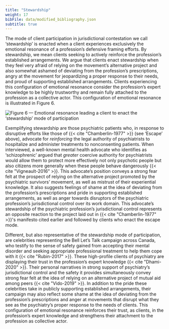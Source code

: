 ```yaml
---
title: "Stewardship"
weight: 17
bibFile: data/modified_bibliography.json
subtitle: true
---
```


The mode of client participation in jurisdictional contestation we call ‘stewardship’ is enacted when a client experiences exclusively the emotional resonance of a profession’s defensive framing efforts. By stewardship, we mean clients seeking to actively reinforce the profession’s established arrangements. We argue that clients enact stewardship when they feel very afraid of relying on the movement’s alternative project and also somewhat ashamed of deviating from the profession’s prescriptions, angry at the movement for jeopardizing a proper response to their needs, and proud of supporting established arrangements. Clients experiencing this configuration of emotional resonance consider the profession’s expert knowledge to be highly trustworthy and remain fully attached to the profession as a collective actor. This configuration of emotional resonance is illustrated in Figure 6.

![Figure 6 — Emotional resonance leading a client to enact the ‘stewardship’ mode of participation](https://upload.wikimedia.org/wikipedia/commons/6/64/Figure_6_Stewardship.png)

Exemplifying stewardship are those psychiatric patients who, in response to disruptive efforts like those of {{< cite "Chamberlin-1977" >}} (see ‘Escape’ above), advocate for _reinforcing_ the legal authority of psychiatrists to hospitalize and administer treatments to nonconsenting patients. When interviewed, a well-known mental health advocate who identifies as ‘schizophrenic’ argued that _greater_ coercive authority for psychiatrists would allow them to protect more effectively not only psychotic people but also citizens more generally when these people behave dangerously {{< cite "Vigneault-2016" >}}. This advocate’s position conveys a strong fear felt at the prospect of relying on the alternative project promoted by the psychiatric survivors’ movement, as well as mistrust of their experiential knowledge. It also suggests feelings of shame at the idea of deviating from the profession’s prescriptions and pride in supporting established arrangements, as well as anger towards disruptors of the psychiatric profession’s jurisdictional control over its work domain. This advocate’s stewardship of the psychiatric profession’s jurisdictional control represents an opposite reaction to the project laid out in {{< cite "Chamberlin-1977" >}}'s manifesto cited earlier and followed by clients who enact the escape mode.

Different, but also representative of the stewardship mode of participation, are celebrities representing the Bell Let’s Talk campaign across Canada, who testify to the sense of safety gained from accepting their mental disorder and seeking appropriate professional treatment to help them cope with it {{< cite "Rubin-2017" >}}. These high-profile clients of psychiatry are displaying their trust in the profession’s expert knowledge {{< cite "Dhami-2020" >}}. Their personal narratives in strong support of psychiatry’s jurisdictional control and the safety it provides simultaneously convey strong fear felt at the idea of relying on an alternative project of mutual aid among peers {{< cite "Vido-2019" >}}. In addition to the pride these celebrities take in publicly supporting established arrangements, their campaign may also reflect some shame at the idea of deviating from the profession’s prescriptions and anger at movements that disrupt what they see as the psychiatry’s proper response to the needs of clients. This configuration of emotional resonance reinforces their trust, as clients, in the profession’s expert knowledge and strengthens their attachment to the profession as collective actor.